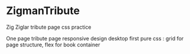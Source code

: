 # ZigmanTribute
Zig Ziglar tribute page css practice

One page tribute page 
responsive design desktop first
pure css : grid for page structure,  flex for book container
